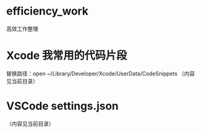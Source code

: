 # efficiency_work
高效工作整理

# Xcode 我常用的代码片段
替换路径：open ~/Library/Developer/Xcode/UserData/CodeSnippets
（内容见当前目录）
# VSCode settings.json
（内容见当前目录）

